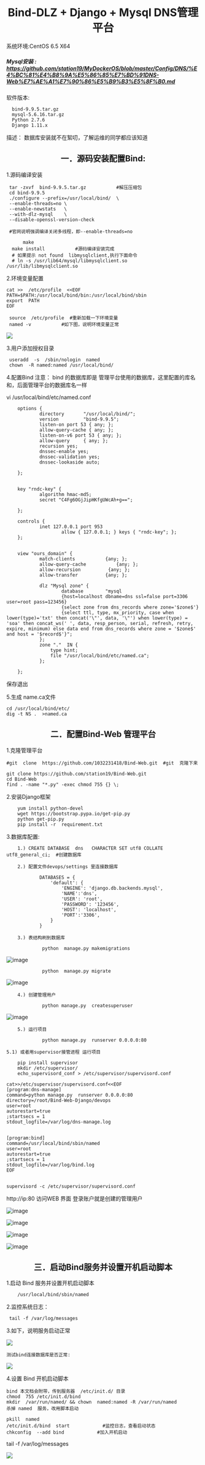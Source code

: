 

<h1 align = "center">Bind-DLZ + Django   + Mysql  DNS管理平台 </h1>

系统环境:CentOS 6.5 X64

##### Mysql安装 : https://github.com/station19/MyDockerOS/blob/master/Config/DNS/%E4%BC%81%E4%B8%9A%E5%86%85%E7%BD%91DNS-Web%E7%AE%A1%E7%90%86%E5%B9%B3%E5%8F%B0.md

软件版本: 

      bind-9.9.5.tar.gz  
      mysql-5.6.16.tar.gz
	  Python 2.7.6 
	  Django 1.11.x
描述： 
数据库安装就不在絮叨，了解运维的同学都应该知道

<h2 align = "center">一．源码安装配置Bind: </h2>

1.源码编译安装

	 tar -zxvf  bind-9.9.5.tar.gz           #解压压缩包
	 cd bind-9.9.5
	 ./configure --prefix=/usr/local/bind/  \
	 --enable-threads=no \
	 --enable-newstats   \
	 --with-dlz-mysql    \
	 --disable-openssl-version-check
	 
     #官网说明强调编译关闭多线程，即--enable-threads=no
	 
     	  make
	  make install           #源码编译安装完成
	  # 如果提示 not found  libmysqlclient,执行下面命令
 	  # ln -s /usr/lib64/mysql/libmysqlclient.so /usr/lib/libmysqlclient.so

 
2.环境变量配置

	cat >>  /etc/profile  <<EOF 
	PATH=$PATH:/usr/local/bind/bin:/usr/local/bind/sbin
	export  PATH
	EOF

	 source  /etc/profile  #重新加载一下环境变量
	 named -v           #如下图，说明环境变量正常


	 
![](https://github.com/1032231418/doc/blob/master/images/1.png?raw=true)


3.用户添加授权目录

	 useradd  -s  /sbin/nologin  named
	 chown  -R named:named /usr/local/bind/





4.配置Bind
注意：  bind 的数据库即是 管理平台使用的数据库，这里配置的库名和，后面管理平台的数据库名一样

 vi /usr/local/bind/etc/named.conf
       
		options {
				directory       "/usr/local/bind/";
				version         "bind-9.9.5";
				listen-on port 53 { any; };
				allow-query-cache { any; };
				listen-on-v6 port 53 { any; };
				allow-query     { any; };
				recursion yes;    
				dnssec-enable yes;
				dnssec-validation yes;
				dnssec-lookaside auto;

		};
		 
		 
		key "rndc-key" {
				algorithm hmac-md5;
				secret "C4Fg6OGjJipHKfgUWcAh+g==";

		};
		 
		controls {
				inet 127.0.0.1 port 953
						allow { 127.0.0.1; } keys { "rndc-key"; };
		};
		 
		 
		view "ours_domain" {
				match-clients           {any; };
				allow-query-cache           {any; };
				allow-recursion          {any; };
				allow-transfer          {any; };
		 
				dlz "Mysql zone" {
						database        "mysql
						{host=localhost dbname=dns ssl=false port=3306 user=root pass=123456}
						{select zone from dns_records where zone='$zone$'}
						{select ttl, type, mx_priority, case when lower(type)='txt' then concat('\"', data, '\"') when lower(type) = 'soa' then concat_ws(' ', data, resp_person, serial, refresh, retry, expire, minimum) else data end from dns_records where zone = '$zone$' and host = '$record$'}"; 
				};
				zone "."  IN {
					type hint;
					file "/usr/local/bind/etc/named.ca";
				};
		 
		};

保存退出

5.生成 name.ca文件

	cd /usr/local/bind/etc/
	dig -t NS .  >named.ca





<h2 align = "center">二．配置Bind-Web 管理平台 </h2>

1.克隆管理平台

	#git  clone  https://github.com/1032231418/Bind-Web.git  #git  克隆下来
	
	git clone https://github.com/station19/Bind-Web.git
	cd Bind-Web
	find . -name "*.py" -exec chmod 755 {} \;

2.安装Django框架
```
	yum install python-devel
	wget https://bootstrap.pypa.io/get-pip.py
	python get-pip.py
	pip install -r  requirement.txt
```

3.数据库配置:   

        1.) CREATE DATABASE  dns   CHARACTER SET utf8 COLLATE utf8_general_ci;  #创建数据库
		
        2.) 配置文件devops/settings 里连接数据库
		
				DATABASES = {
					'default': {
						'ENGINE': 'django.db.backends.mysql',
						'NAME':'dns',
						'USER': 'root',
						'PASSWORD': '123456',
						'HOST': 'localhost',
						'PORT':'3306',
					}
				}
				
        3.) 表结构刷到数据库

				 python  manage.py makemigrations
				 
	
![image](https://github.com/1032231418/PYVM/blob/master/bind-web-images/makemigrations.png)	
				 
				 python  manage.py migrate		
				 
![image](https://github.com/1032231418/PYVM/blob/master/bind-web-images/migrate.png)				 			 
				 
        4.) 创建管理用户
		
				 python manage.py  createsuperuser  
				 
![image](https://github.com/1032231418/PYVM/blob/master/bind-web-images/createuser.png)				 
				 

        5.) 运行项目
		
				 python manage.py  runserver 0.0.0.0:80

	5.1) 或者用supervisor接管进程 运行项目
```
	pip install supervisor
	mkdir /etc/supervisor/
	echo_supervisord_conf > /etc/supervisor/supervisord.conf

cat>>/etc/supervisor/supervisord.conf<<EOF
[program:dns-manage]
command=python manage.py  runserver 0.0.0.0:80
directory=/root/Bind-Web-Django/devops
user=root
autorestart=true
;startsecs = 1
stdout_logfile=/var/log/dns-manage.log


[program:bind]
command=/usr/local/bind/sbin/named
user=root
autorestart=true
;startsecs = 1
stdout_logfile=/var/log/bind.log
EOF


supervisord -c /etc/supervisor/supervisord.conf
```


http://ip:80  访问WEB 界面 登录账户就是创建的管理用户


![image](https://github.com/1032231418/PYVM/blob/master/bind-web-images/login.png)	


![image](https://github.com/1032231418/PYVM/blob/master/bind-web-images/darshboard.png)	

			 
![image](https://github.com/1032231418/PYVM/blob/master/bind-web-images/userlist.png)
	
				 
![image](https://github.com/1032231418/PYVM/blob/master/bind-web-images/namelist.png)	


<h2 align = "center">三．启动Bind服务并设置开机启动脚本 </h2>

1.启动  Bind 服务并设置开机启动脚本

    	/usr/local/bind/sbin/named

2.监控系统日志：

	 tail -f /var/log/messages
	 
3.如下，说明服务启动正常

![](https://github.com/1032231418/doc/blob/master/images/3.png?raw=true)

	测试bind连接数据库是否正常:

![](https://github.com/1032231418/doc/blob/master/images/4.png?raw=true)


4.设置 Bind  开机启动脚本

	bind 本文档会附带，传到服务器  /etc/init.d/ 目录
	chmod  755 /etc/init.d/bind 
	mkdir  /var/run/named/ && chown  named:named -R /var/run/named 
	杀掉 named  服务，改用脚本启动

	pkill  named
	/etc/init.d/bind  start            #监控日志，查看启动状态
	chkconfig  --add bind            #加入开机启动
 tail -f /var/log/messages

![](https://github.com/1032231418/doc/blob/master/images/5.png?raw=true)
